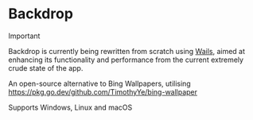 # Backdrop

> [!IMPORTANT]
> Backdrop is currently being rewritten from scratch using [Wails](https://wails.io), aimed at enhancing its functionality and performance from the current extremely crude state of the app.

An open-source alternative to Bing Wallpapers, utilising https://pkg.go.dev/github.com/TimothyYe/bing-wallpaper

Supports Windows, Linux and macOS
